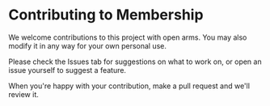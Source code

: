 # Contributing to Membership

We welcome contributions to this project with open arms. You may also modify it in any way for your own personal use.

Please check the Issues tab for suggestions on what to work on, or open an issue yourself to suggest a feature.

When you're happy with your contribution, make a pull request and we'll review it.
